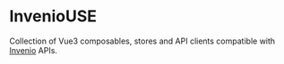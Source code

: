 # InvenioUSE

Collection of Vue3 composables, stores and API clients compatible with [Invenio](https://inveniosoftware.org/products/framework/) APIs.



